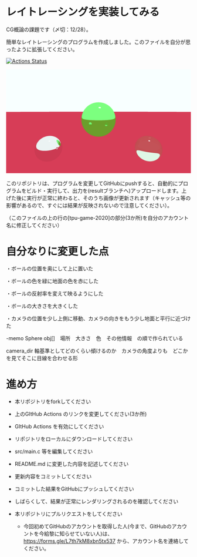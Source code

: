 ﻿# レイトレーシングを実装してみる
CG概論の課題です（〆切：12/28）。

簡単なレイトレーシングのプログラムを作成しました。このファイルを自分が思ったように拡張してください。

[![Actions Status](https://github.com/EnomotoTaiki/raytracer/workflows/CI/badge.svg)](https://github.com/EnomotoTaiki/raytracer/actions)

![結果画像](https://github.com/EnomotoTaiki/raytracer/raw/result/result.png)

このリポジトリは、プログラムを変更してGitHubにpushすると、自動的にプログラムをビルド・実行して、出力を(resultブランチへ)アップロードします。上げた後に実行が正常に終わると、そのうち画像が更新されます（キャッシュ等の影響があるので、すぐには結果が反映されないので注意してください）。

（このファイルの上の行の[tpu-game-2020]の部分(3か所)を自分のアカウント名に修正してください）

# 自分なりに変更した点

・ボールの位置を奥にして上に置いた

・ボールの色を緑に地面の色を赤にした

・ボールの反射率を変えて映るようにした

・ボールの大きさを大きくした

・カメラの位置を少し上側に移動、カメラの向きをもう少し地面と平行に近づけた

-memo
Sphere obj[]　場所　大きさ　色　その他情報　の順で作られている

camera_dir 軸基準としてどのくらい傾けるのか　カメラの角度よりも　どこかを見てそこに目線を合わせる形


# 進め方
* 本リポジトリをforkしてください
* 上のGItHub Actions のリンクを変更してください(3か所)
* GItHub Actions を有効にしてください
* リポジトリをローカルにダウンロードしてください
* src/main.c 等を編集してください
* README.md に変更した内容を記述してください
* 更新内容をコミットしてください
* コミットした結果をGitHubにプッシュしてください
* しばらくして、結果が正常にレンダリングされるのを確認してください
* 本リポジトリにプルリクエストをしてください
 
  * 今回初めてGitHubのアカウントを取得した人(今まで、GitHubのアカウントを今給黎に知らせていない人)は、https://forms.gle/L7th7kM8xbn5tx537 から、アカウント名を連絡してください。
